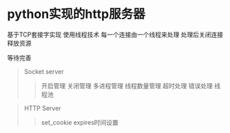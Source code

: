 # python实现的http服务器

基于TCP套接字实现
使用线程技术 每一个连接由一个线程来处理 处理后关闭连接释放资源

等待完善
> Socket server
>> 开启管理
>> 关闭管理
>> 多进程管理
>> 线程数量管理
>> 超时处理
>> 错误处理
>> 线程池

> HTTP Server
>> set_cookie  expires时间设置
